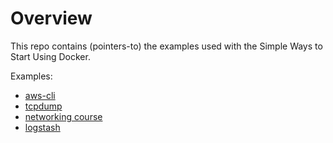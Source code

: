 # Overview #

This repo contains (pointers-to) the examples used with the Simple Ways to Start Using Docker.

Examples:

* [aws-cli](aws-cli/README.md)
* [tcpdump](tcpdump/README.md)
* [networking course](networking-course/README.md)
* [logstash](logstash/README.md)
